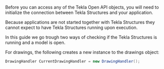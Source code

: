 Before you can access any of the Tekla Open API objects, you will need to initialize the connection between Tekla Structures and your application.

Because applications are not started together with Tekla Structures they cannot expect to have Tekla Structures running upon execution.

In this guide we go trough two ways of checking if the Tekla Structures is running and a model is open.

For drawings, the following creates a new instance to the drawings object:

```csharp
DrawingHandler CurrentDrawingHandler = new DrawingHandler();
```